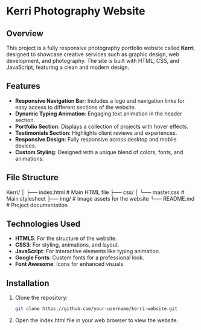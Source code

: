 # Kerri Photography Website

## Overview
This project is a fully responsive photography portfolio website called **Kerri**, designed to showcase creative services such as graphic design, web development, and photography. The site is built with HTML, CSS, and JavaScript, featuring a clean and modern design.

## Features
- **Responsive Navigation Bar**: Includes a logo and navigation links for easy access to different sections of the website.
- **Dynamic Typing Animation**: Engaging text animation in the header section.
- **Portfolio Section**: Displays a collection of projects with hover effects.
- **Testimonials Section**: Highlights client reviews and experiences.
- **Responsive Design**: Fully responsive across desktop and mobile devices.
- **Custom Styling**: Designed with a unique blend of colors, fonts, and animations.

## File Structure
Kerri/ │ ├── index.html # Main HTML file ├── css/ │ └── master.css # Main stylesheet ├── img/ # Image assets for the website └── README.md # Project documentation

## Technologies Used
- **HTML5**: For the structure of the website.
- **CSS3**: For styling, animations, and layout.
- **JavaScript**: For interactive elements like typing animation.
- **Google Fonts**: Custom fonts for a professional look.
- **Font Awesome**: Icons for enhanced visuals.

## Installation
1. Clone the repository:
   ```bash
   git clone https://github.com/your-username/kerri-website.git
2. Open the index.html file in your web browser to view the website.

